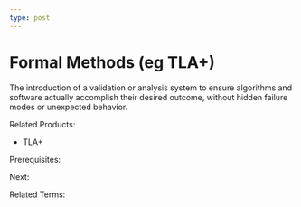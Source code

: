 ```yaml
---
type: post
---
```

# Formal Methods (eg TLA+)

The introduction of a validation or analysis system to ensure algorithms and software actually accomplish their desired outcome, without hidden failure modes or unexpected behavior.

Related Products:

- TLA+

Prerequisites:

Next:

Related Terms:
